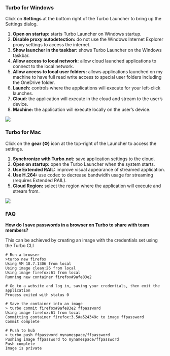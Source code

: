 ﻿### Turbo for Windows

Click on **Settings** at the bottom right of the Turbo Launcher to bring up the Settings dialog. 

1. **Open on startup:** starts Turbo Launcher on Windows startup.
2. **Disable proxy autodetection:** do not use the Windows Internet Explorer proxy settings to access the internet.
3. **Show launcher in the taskbar:** shows Turbo Launcher on the Windows taskbar.
4. **Allow access to local network:** allow cloud launched applications to connect to the local network.
5. **Allow access to local user folders:** allows applications launched on my machine to have full read write access to special user folders including the OneDrive folder.
6. **Launch:** controls where the applications will execute for your left-click launches.
1. **Cloud:** the application will execute in the cloud and stream to the user’s device.
2. **Machine:** the application will execute locally on the user’s device.

![](/docs/getting_started/advanced_settings/configuring-the-default-launch-setting-for-applications.png)

### Turbo for Mac 

Click on the **gear (⚙)** icon at the top-right of the Launcher to access the settings.

1. **Synchronize with Turbo.net:** save application settings to the cloud.
2. **Open on startup:** open the Turbo Launcher when the system starts.
3. **Use Extended RAIL:** improve visual appearance of streamed application.
4. **Use H.264:** use codec to decrease bandwidth usage for streaming (requires Extended RAIL).
5. **Cloud Region:** select the region where the application will execute and stream from.

![](/docs/getting_started/advanced_settings/configuring-the-default-launch-setting-for-applications-mac.png)


### FAQ

**How do I save passwords in a browser on Turbo to share with team members?**

This can be achieved by creating an image with the credentials set using the Turbo CLI

```
# Run a browser
>turbo new firefox
Using VM 18.7.1306 from local
Using image clean:26 from local
Using image firefox:61 from local
Running new container firefox#9afe83e2

# Go to a website and log in, saving your credentials, then exit the application
Process exited with status 0

# Save the container into an image
> turbo commit firefox#9afe83e2 ffpassword
Using image firefox:61 from local
Committing container firefox:3.5#a524349c to image ffpassword
Commit complete

# Push to hub
> turbo push ffpassword mynamespace/ffpassword
Pushing image ffpassword to mynamespace/ffpassword
Push complete
Image is private
```